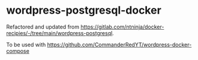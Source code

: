# wordpress-postgresql-docker

Refactored and updated from https://gitlab.com/ntninja/docker-recipies/-/tree/main/wordpress-postgresql.

To be used with https://github.com/CommanderRedYT/wordpress-docker-compose
